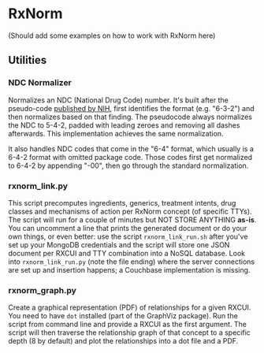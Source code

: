 RxNorm
======

(Should add some examples on how to work with RxNorm here)

Utilities
---------

### NDC Normalizer

Normalizes an NDC (National Drug Code) number.
It's built after the pseudo-code [published by NIH](http://www.nlm.nih.gov/research/umls/rxnorm/NDC_Normalization_Code.rtf), first identifies the format (e.g. "6-3-2") and then normalizes based on that finding.
The pseudocode always normalizes the NDC to 5-4-2, padded with leading zeroes and removing all dashes afterwards.
This implementation achieves the same normalization.

It also handles NDC codes that come in the "6-4" format, which usually is a 6-4-2 format with omitted package code.
Those codes first get normalized to 6-4-2 by appending "-00", then go through the standard normalization.

### rxnorm_link.py

This script precomputes ingredients, generics, treatment intents, drug classes and mechanisms of action per RxNorm concept (of specific TTYs).
The script will run for a couple of minutes but NOT STORE ANYTHING **as-is**.
You can uncomment a line that prints the generated document or do your own things, or even better:
use the script `rxnorm_link_run.sh` after you've set up your MongoDB credentials and the script will store one JSON document per RXCUI and TTY combination into a NoSQL database.
Look into `rxnorm_link_run.py` (note the file ending) where the server connections are set up and insertion happens; a Couchbase implementation is missing.

### rxnorm_graph.py

Create a graphical representation (PDF) of relationships for a given RXCUI.
You need to have `dot` installed (part of the GraphViz package).
Run the script from command line and provide a RXCUI as the first argument.
The script will then traverse the relationship graph of that concept to a specific depth (8 by default) and plot the relationships into a dot file and a PDF.
